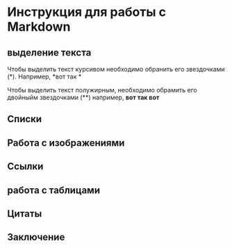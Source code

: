 # Инструкция для работы с Markdown

## выделение текста

Чтобы выделить текст курсивом необходимо обранить его звездочками (*). Например, *вот так *

Чтобы выделить текст полужирным, необходимо обрамить его двойныйм звездочками (**) например, **вот так вот**

## Списки

##  Работа с изображениями

## Ссылки

## работа с таблицами

## Цитаты

## Заключение

